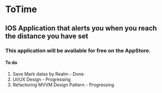 # ToTime

## IOS Application that alerts you when you reach the distance you have set

### This application will be available for free on the AppStore.

#### To do
1. Save Mark datas by Realm  - Done
2. UI/UX Design - Progressing
3. Refactoring MVVM Design Pattern - Progressing
